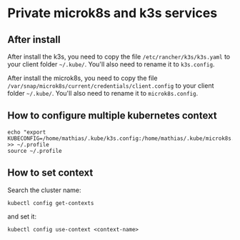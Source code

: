 # Private microk8s and k3s services

## After install

After install the k3s, you need to copy the file `/etc/rancher/k3s/k3s.yaml` to your client folder `~/.kube/`. You'll also need to rename it to `k3s.config`.

After install the microk8s, you need to copy the file `/var/snap/microk8s/current/credentials/client.config` to your client folder `~/.kube/`. You'll also need to rename it to `microk8s.config`.

## How to configure multiple kubernetes context

```
echo "export KUBECONFIG=/home/mathias/.kube/k3s.config:/home/mathias/.kube/microk8s.config" >> ~/.profile
source ~/.profile
```

## How to set context

Search the cluster name:

`kubectl config get-contexts`

and set it:

`kubectl config use-context <context-name>`
